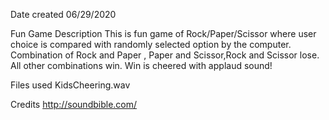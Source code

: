 Date created
06/29/2020

Fun Game
Description
This is fun game of Rock/Paper/Scissor where user choice is compared with randomly selected option by the computer. Combination of Rock and Paper , Paper and Scissor,Rock and Scissor lose. All other combinations win. Win is cheered with applaud sound!

Files used
KidsCheering.wav

Credits
http://soundbible.com/
